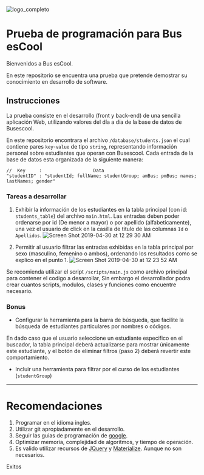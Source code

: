 ![logo_completo](https://user-images.githubusercontent.com/8356912/57099764-d4328480-6ce2-11e9-8313-c1192cdbdb35.jpg)

# Prueba de programación para Bus esCool 

Bienvenidos a Bus esCool.

En este repositorio se encuentra una prueba que pretende demostrar su conocimiento en desarrollo de software.

## Instrucciones 

La prueba consiste en el desarrollo (front y back-end) de una sencilla aplicación Web, utilizando valores del día a día de la base de datos de Busescool.

En este repositorio encontrara el archivo `/database/students.json` el cual contiene pares `key`-`value` de tipo `string`, representando información personal sobre estudiantes que operan con Busescool. Cada entrada de la base de datos esta organizada de la siguiente manera:

```
//  Key     :                   Data
"studentID" : "studentId; fullName; studentGroup; amBus; pmBus; names; lastNames; gender"  
```

### Tareas a desarrollar
1. Exhibir la información de los estudiantes en la tabla principal (con id: `students_table`) del archivo `main.html`. Las entradas deben poder ordenarse por id (De menor a mayor) o por apellido (alfabeticamente), una vez el usuario de click en la casilla de titulo de las columnas `Id` o `Apellidos`.
![Screen Shot 2019-04-30 at 12 29 30 AM](https://user-images.githubusercontent.com/8356912/56942221-0a9fb200-6adf-11e9-9dd6-c75aade952ba.png)

2. Permitir al usuario filtrar las entradas exhibidas en la tabla principal por sexo (masculino, femenino o ambos), ordenando los resultados como se explico en el punto 1.
![Screen Shot 2019-04-30 at 12 23 52 AM](https://user-images.githubusercontent.com/8356912/56942115-6ddd1480-6ade-11e9-84b9-771712524e1a.png)

Se recomienda utilizar el script `/scripts/main.js` como archivo principal para contener el codigo a desarrollar, Sin embargo el desarrollador podra crear cuantos scripts, modulos, clases y funciones como encuentre necesario.

### Bonus 
- Configurar la herramienta para la barra de búsqueda, que facilite la búsqueda de estudiantes particulares por nombres o códigos.

En dado caso que el usuario seleccione un estudiante especifico en el buscador, la tabla principal deberá actualizarse para mostrar únicamente este estudiante, y el botón de eliminar filtros (paso 2) deberá revertir este comportamiento.

- Incluir una herramienta para filtrar por el curso de los estudiantes (`studentGroup`)

---------------------

# Recomendaciones 
1. Programar en el idioma ingles.
2. Utilizar git apropiadamente en el desarrollo.
3. Seguir las guias de programación de [google](https://google.github.io/styleguide/jsguide.html).
4. Optimizar memoria, complejidad de algoritmos, y tiempo de operación.
5. Es valido utilizar recursos de [JQuery](https://jquery.com/) y [Materialize](https://materializecss.com/). Aunque no son necesarios.

Exitos
